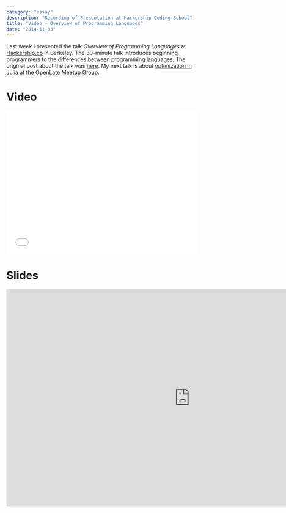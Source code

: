 ```yaml
---
category: "essay"
description: "Recording of Presentation at Hackership Coding School"
title: "Video - Overview of Programming Languages"
date: "2014-11-03"
---
```


Last week I presented the talk *Overview of Programming Languages* at [Hackership.co](http://hackership.co) in Berkeley. The 30-minute talk introduces beginning programmers to the differences between programming languages. The original post about the talk was [here](/overview-of-programming-languages/). My next talk is about [optimization in Julia at the OpenLate Meetup Group](http://www.meetup.com/OpenLate/events/208535152/).

# Video

<iframe class="full-width" width="500" height="375" src="//www.youtube-nocookie.com/embed/9sJlOEfD9Rk?rel=0" frameborder="0" allowfullscreen></iframe>

# Slides

<iframe src="https://docs.google.com/presentation/d/1LA0zqMR2UswuU67qyySb8MonSqHn_bNMtQqSjntES1w/embed?start=false&loop=false&delayms=3000" frameborder="0" width="960" height="569" allowfullscreen="true" mozallowfullscreen="true" webkitallowfullscreen="true"></iframe>


